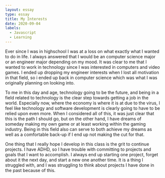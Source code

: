 ```yaml
---
layout: essay
type: essay
title: My Interests
date: 2020-09-04
labels:
  - Javascript
  - Learning
---
```


Ever since I was in highschool I was at a loss on what exactly what I wanted to do in life. I always answered that I would be an computer science major or an engineer major depending on my mood. It was clear to me that I wanted to work in technology since I was interested in computers and video games. I ended up dropping my engineer interests when I lost all motivation in that field, so i ended up back in computer science which was what I was originally planning on looking into. 

To me in this day and age, technology going to be the future, and being in a field related to technology is the clear step towards getting a job in the world. Especially now, where the economy is where it is at due to the virus, I feel like technology and software development is clearly going to have to be relied upon even more. When I considered all of this, it was just clear that this is the path I should go, but on the other hand, I have dreams of someday making my own game or at least working within the gaming industry. Being in this field also can serve to both achieve my dreams as well as a comfortable back-up if I end up not making the cut for that. 

One thing that I really hope I develop in this class is the grit to continue projects. I have ADHD, so I have trouble with committing to projects and goals that I want to accomplish. I always end up starting one project, forget about it the next day, and start a new one another time. It is a thing I struggled with, and I was struggling to think about projects I have done in the past because of this. 
